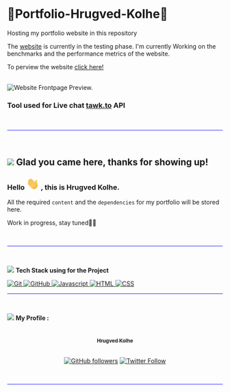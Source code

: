 # 🔆Portfolio-Hrugved-Kolhe🔆
Hosting my portfolio website in this repository

The [website](https://hrugved06.github.io/Portfolio-Hrugved-Kolhe/) is currently in the testing phase. I'm currently Working on the benchmarks and the performance metrics of the website.

To perview the website [click here!](https://hrugved06.github.io/Portfolio-Hrugved-Kolhe/) </br> </br>

![Website Frontpage Preview.](./holdings/images/projects/website.gif)

### Tool used for Live chat [tawk.to](https://tawk.to/chat/61001d75d6e7610a49ad3be2/1fbk764uk) API

</br>
<hr style="height:2px;#8080ffborder-width:0;border-radius: 5px;color:gray;background-color:#8080ff">
</br>

## <img src="https://media.giphy.com/media/iY8CRBdQXODJSCERIr/giphy.gif" width="30px">&nbsp;**Glad you came here, thanks for showing up!**

### **Hello <img src="https://raw.githubusercontent.com/ABSphreak/ABSphreak/master/gifs/Hi.gif" width="30px"> , this is Hrugved Kolhe.**

All the required `content` and the `dependencies` for my portfolio will be stored here.

Work in progress, stay tuned✌🏻

</br>
<hr style="height:2px;#8080ffborder-width:0;border-radius: 5px;color:gray;background-color:#8080ff">
</br>

<img src="https://media.giphy.com/media/iY8CRBdQXODJSCERIr/giphy.gif" width="30px">&nbsp;**Tech Stack using for the Project**

<a href="https://git-scm.com/">
<img border="0" alt="Git" src="https://img.icons8.com/color/48/000000/git.png"/>
</a>

<a href="https://github.com/about">
<img border="0" alt="GitHub" src="https://img.icons8.com/nolan/48/github.png"/>
</a>

<a href="https://www.javascript.com/">
<img border="0" alt="Javascript" src="https://img.icons8.com/color/48/000000/javascript--v1.png"/>
</a>

<a href="https://html.com/#What_is_HTML">
<img border="0" alt="HTML" src="https://img.icons8.com/color/48/000000/html-5--v1.png"/>
</a>

<a href="https://en.wikipedia.org/wiki/CSS">
<img border="0" alt="CSS" src="https://img.icons8.com/color/48/000000/css3.png"/>
</a>

</br>
<hr style="height:2px;#8080ffborder-width:0;border-radius: 5px;color:gray;background-color:#8080ff">
</br>

<img src="https://media.giphy.com/media/iY8CRBdQXODJSCERIr/giphy.gif" width="30px">&nbsp;**My Profile :** </br>
<div align="center">
<a href="https://github.com/hrugved06"><img src="https://avatars.githubusercontent.com/u/59966943?s=400&u=445f4a7598547c0ecdeb22a265dd1a3dad9e297d&v=4" width="100px;" alt=""/><br /><sub><b> Hrugved Kolhe</b></sub></a>
</br>

</br>

[![GitHub followers](https://img.shields.io/github/followers/hrugved06.svg?label=Follow%20@hrugved06&style=social)](https://github.com/hrugved06) 
[![Twitter Follow](https://img.shields.io/twitter/follow/HrugVed_?style=social)](https://twitter.com/HrugVed_)
</div>
</br>
<hr style="height:2px;#8080ffborder-width:0;border-radius: 5px;color:gray;background-color:#8080ff">
</br>
